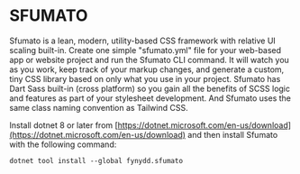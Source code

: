 # SFUMATO

Sfumato is a lean, modern, utility-based CSS framework with relative UI scaling built-in.
Create one simple "sfumato.yml" file for your web-based app or website project and run the Sfumato CLI command.
It will watch you as you work, keep track of your markup changes, and generate a custom, tiny CSS library based on only what you use in your project.
Sfumato has Dart Sass built-in (cross platform) so you gain all the benefits of SCSS logic and features as part of your stylesheet development.
And Sfumato uses the same class naming convention as Tailwind CSS.

Install dotnet 8 or later from [https://dotnet.microsoft.com/en-us/download](https://dotnet.microsoft.com/en-us/download) and then install Sfumato with the following command:

```dotnet tool install --global fynydd.sfumato```
